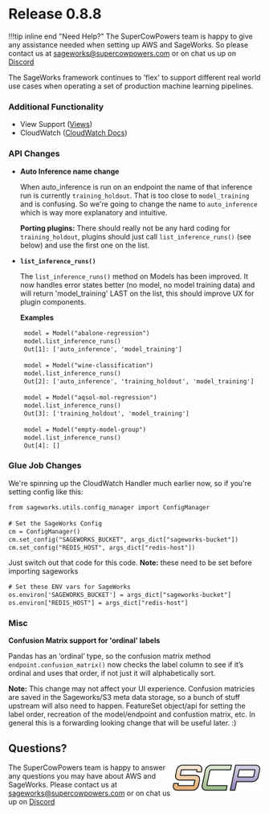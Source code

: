 # Release 0.8.8

!!!tip inline end "Need Help?"
    The SuperCowPowers team is happy to give any assistance needed when setting up AWS and SageWorks. So please contact us at [sageworks@supercowpowers.com](mailto:sageworks@supercowpowers.com) or on chat us up on [Discord](https://discord.gg/WHAJuz8sw8) 

The SageWorks framework continues to 'flex' to support different real world use cases when operating a set of production machine learning pipelines.

### Additional Functionality
- View Support ([Views](../api_classes/views.md))
- CloudWatch ([CloudWatch Docs](../cloudwatch/index.md))

### API Changes
- **Auto Inference name change**

    When auto_inference is run on an endpoint the name of that inference run is currently `training_holdout`. That is too close to `model_training` and is confusing. So we're going to change the name to `auto_inference` which is way more explanatory and intuitive.
    
    **Porting plugins:** There should really not be any hard coding for `training_holdout`, plugins should just call `list_inference_runs()` (see below) and use the first one on the list.
    
- **`list_inference_runs()`**
    
    The `list_inference_runs()` method on Models has been improved. It now handles error states better (no model, no model training data) and will return 'model_training' LAST on the list, this should improve UX for plugin components.
    
   **Examples**
   
   ```
	model = Model("abalone-regression")
	model.list_inference_runs()
	Out[1]: ['auto_inference', 'model_training']
	
	model = Model("wine-classification")
	model.list_inference_runs()
	Out[2]: ['auto_inference', 'training_holdout', 'model_training']
	
	model = Model("aqsol-mol-regression")
    model.list_inference_runs()
	Out[3]: ['training_holdout', 'model_training']
	
	model = Model("empty-model-group")
	model.list_inference_runs()
	Out[4]: []
   ```

### Glue Job Changes
We're spinning up the CloudWatch Handler much earlier now, so if you're setting config like this:

```
from sageworks.utils.config_manager import ConfigManager

# Set the SageWorks Config
cm = ConfigManager()
cm.set_config("SAGEWORKS_BUCKET", args_dict["sageworks-bucket"])
cm.set_config("REDIS_HOST", args_dict["redis-host"])
```

Just switch out that code for this code. **Note:** these need to be set before importing sageworks

```
# Set these ENV vars for SageWorks 
os.environ['SAGEWORKS_BUCKET'] = args_dict["sageworks-bucket"]
os.environ["REDIS_HOST"] = args_dict["redis-host"]
```


### Misc
**Confusion Matrix support for 'ordinal' labels**

Pandas has an ‘ordinal’ type, so the confusion matrix method `endpoint.confusion_matrix()` now checks the label column to see if it’s ordinal and uses that order, if not just it will alphabetically sort. 

**Note:** This change may not affect your UI experience. Confusion matricies are saved in the Sageworks/S3 meta data storage, so a bunch of stuff upstream will also need to happen. FeatureSet object/api for setting the label order, recreation of the model/endpoint and confustion matrix, etc. In general this is a forwarding looking change that will be useful later. :)
    
## Questions?
<img align="right" src="../../images/scp.png" width="180">

The SuperCowPowers team is happy to answer any questions you may have about AWS and SageWorks. Please contact us at [sageworks@supercowpowers.com](mailto:sageworks@supercowpowers.com) or on chat us up on [Discord](https://discord.gg/WHAJuz8sw8) 


